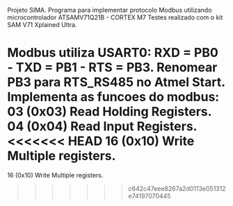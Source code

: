 Projeto SIMA.
Programa para implementar protocolo Modbus utilizando microcontrolador ATSAMV71Q21B - CORTEX M7
Testes realizado com o kit SAM V71 Xplained Ultra.

Modbus utiliza USART0: RXD = PB0 - TXD = PB1 - RTS = PB3.
Renomear PB3 para RTS_RS485 no Atmel Start.
Implementa as funcoes do modbus:
03 (0x03) Read Holding Registers.
04 (0x04) Read Input Registers.
<<<<<<< HEAD
16 (0x10) Write Multiple registers.
=======
16 (0x10) Write Multiple registers.
>>>>>>> c642c47eee8267a2d0113e051312e74197070445
